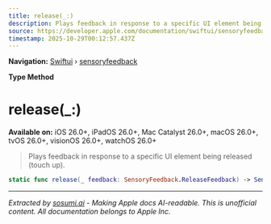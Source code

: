 ```yaml
---
title: release(_:)
description: Plays feedback in response to a specific UI element being released (touch up).
source: https://developer.apple.com/documentation/swiftui/sensoryfeedback/release(_:)
timestamp: 2025-10-29T00:12:57.437Z
---
```


**Navigation:** [Swiftui](/documentation/swiftui) › [sensoryfeedback](/documentation/swiftui/sensoryfeedback)

**Type Method**

# release(_:)

**Available on:** iOS 26.0+, iPadOS 26.0+, Mac Catalyst 26.0+, macOS 26.0+, tvOS 26.0+, visionOS 26.0+, watchOS 26.0+

> Plays feedback in response to a specific UI element being released (touch up).

```swift
static func release(_ feedback: SensoryFeedback.ReleaseFeedback) -> SensoryFeedback
```

---

*Extracted by [sosumi.ai](https://sosumi.ai) - Making Apple docs AI-readable.*
*This is unofficial content. All documentation belongs to Apple Inc.*
